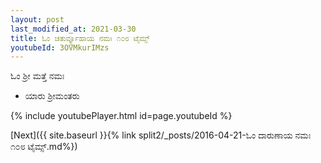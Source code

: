 ```yaml
---
layout: post
last_modified_at: 2021-03-30
title: ಓಂ ಚತುರ್ವ್ಯೂಹಾಯ ನಮಃ ೧೦೮ ಟೈಮ್ಸ್
youtubeId: 3OVMkurIMzs
---
```

 
 
 ಓಂ ಶ್ರೀ ಮತ್ತೆ ನಮಃ  
 
 -  ಯಾರು ಶ್ರೀಮಂತರು 
 
  
 
  
 
 
 
 
 
 


{% include youtubePlayer.html id=page.youtubeId %}
 
[Next]({{ site.baseurl }}{% link  split2/_posts/2016-04-21-ಓಂ ದಾರುಣಾಯ ನಮಃ ೧೦೮ ಟೈಮ್ಸ್.md%})
 
